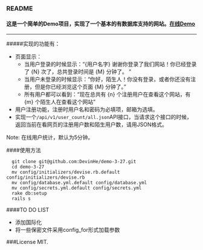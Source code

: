 ### README

#### 这是一个简单的Demo项目，实现了一个基本的有数据库支持的网站。[在线Demo](http://oa.sccsa.org.cn:3000/)

---------------------------
#####实现的功能有：

* 页面显示：
  * 当用户登录的时候显示：“{用户名字} 谢谢你登录了我们网站！你已经登录了 {N} 次了，总共登录时间是 {M} 分钟了。 ”
  * 当用户未登录的时候显示：“你好，陌生人！你没有登录，或者你还没有注册，但是你已经浏览这个页面 {M} 分钟了。”
  * 所有用户都可以看到：“现在总共有 {n} 个注册用户在查看这个网站，有 {m} 个陌生人在查看这个网站”
* 用户注册功能，注册时用户名和密码为必填项，邮箱为选填。
* 实现一个`/api/v1/user_count/all.json`API接口，当请求这个接口的时候，返回当前在看网页的注册用户数和陌生用户数，请用JSON格式。

Note: 在线用户统计，默认为5分钟。

####使用方法
```
  git clone git@github.com:DevinHe/demo-3-27.git
  cd demo-3-27
  mv config/initializers/devise.rb.default config/initializers/devise.rb
  mv config/database.yml.default config/database.yml
  mv config/secrets.yml.default config/secrets.yml
  rake db:setup
  rails s
```

####TO DO LIST
  * 添加国际化
  * 将一些保密文件采用config_for形式加载参数

###License
MIT.
